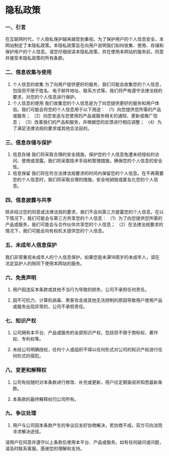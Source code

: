 # 隐私政策

### 一、引言

在互联网时代，个人隐私保护越来越受到重视。为了保护用户的个人信息安全，本网站制定了本隐私政策。本隐私政策旨在向用户说明我们如何收集、使用、存储和保护用户的个人信息。请您仔细阅读本隐私政策，并在使用本网站的服务前，同意并接受本隐私政策的所有条款。

### 二、信息收集与使用

1. 个人信息的收集
   为了向用户提供更好的服务，我们可能会收集您的个人信息，包括但不限于姓名、电子邮件地址、联系方式等。我们将严格遵守法律法规的要求，对您的个人信息进行保护。
2. 个人信息的使用
   我们收集您的个人信息是为了向您提供更好的服务和用户体验。我们可能会将您的个人信息用于以下用途：
   （1）向您提供您所需的产品或服务；
   （2）向您发送与您使用的产品或服务相关的通知、更新或推广信息；
   （3）改善我们的产品和服务，并根据您的反馈进行相应调整；
   （4）为了满足法律法规的要求或其他合法目的。

### 三、信息存储与保护

1. 信息存储
   我们将采取合理的安全措施，保护您的个人信息免遭未经授权的访问、使用或泄露。我们将采取技术手段和管理措施，确保您的个人信息的安全性。
2. 信息保留
   我们将在符合法律法规要求的时间内保留您的个人信息。在不再需要您的个人信息时，我们将采取合理的措施，安全地销毁或匿名化您的个人信息。
### 四、信息披露与共享
   除非经过您的同意或法律法规的要求，我们不会向第三方披露您的个人信息。在以下情况下，我们可能会与第三方共享您的个人信息：
   （1）为了向您提供您所需的产品或服务，我们可能会与合作伙伴共享您的个人信息；
   （2）在法律法规要求的情况下，我们可能会向有权机关提供您的个人信息。
### 五、未成年人信息保护
   我们非常重视未成年人的个人信息保护。如果您是未满18周岁的未成年人，请在法定监护人的陪同下使用本网站的服务。

### 六、免责声明

1. 用户因违反本条款或其他不当行为导致的损失，公司不承担任何责任。

2. 因不可抗力、计算机病毒、黑客攻击或其他无法控制的原因导致用户使用产品或服务出现异常的，公司不承担责任。

### 七、知识产权

1. 公司拥有本平台、产品或服务的全部知识产权，包括但不限于商标权、著作权、专利权等。

2. 未经公司明确授权，任何个人或组织不得以任何形式对公司的知识产权进行任何形式的侵犯。

### 八、变更和解释权

1. 公司有权随时对本条款进行修改、补充或更新，用户应定期查阅并知悉最新条款。

2. 本条款的最终解释权归公司所有。

### 九、争议处理

1. 用户与公司因本条款产生的争议应友好协商解决，若协商不成，双方可向法院寻求解决途径。

请用户在同意并遵守以上条款后使用本平台、产品或服务。如有任何疑问或问题，请及时联系客服。感谢您的理解和支持。


